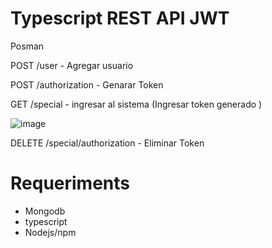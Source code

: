 # Typescript REST API JWT


Posman

POST /user - Agregar usuario

POST /authorization - Genarar Token

GET /special - ingresar al sistema (Ingresar token generado )

![image](https://user-images.githubusercontent.com/55627800/127211100-7e28ef73-d8f8-4e88-8605-8af3dbbbe921.png)

DELETE /special/authorization - Eliminar Token


# Requeriments
* Mongodb
* typescript
* Nodejs/npm
